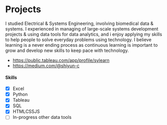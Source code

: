 # Projects

I studied Electrical & Systems Engineering, involving biomedical data & systems. I experienced in managing of large-scale systems development projects & using data tools for data analytics, and i enjoy applying my skills to help people to solve everyday problems using technology. I believe learning is a never ending process as continuous learning is important to grow and develop new skills to keep pace with technology.

* <https://public.tableau.com/app/profile/sylearn>
* <https://medium.com/@shiyun-c>

#### Skills

- [x] Excel
- [x] Python
- [x] Tableau
- [x] SQL
- [x] HTMLCSSJS
- [ ] In-progress other data tools
